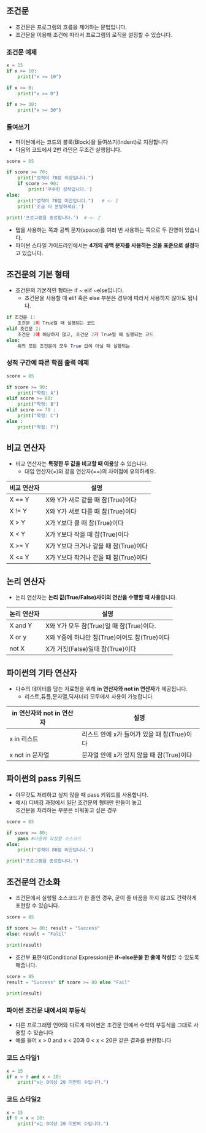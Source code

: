 ## 조건문
- 조건문은 프로그램의 흐름을 제어하는 문법입니다.
- 조건문을 이용해 조건에 따라서 프로그램의 로직을 설정할 수 있습니다.
### 조건문 예제
```python
x = 15
if x >= 10:
    print("x >= 10")

if x >= 0:
    print("x >= 0")

if x >= 30:
    print("x >= 30")
```
### 들여쓰기
- 파이썬에서는 코드의 블록(Block)을 들여쓰기(Indent)로 지정합니다
- 다음의 코드에서 2번 라인은 무조건 실행됩니다.
```python
score = 85

if score >= 70:
    print("성적이 70점 이상입니다.")
    if score >= 90:
        print('우수한 성적입니다.')
else:
    print("성적이 70점 미만입니다.")   # <- 1 
    print('조금 더 분발하세요.')

print('프로그램을 종료합니다.')  # <- 2
```
- 탭을 사용하는 쪽과 공백 문자(space)를 여러 번 사용하는 쪽으로 두 진영이 있습니다.
- 파이썬 스타일 가이드라인에서는 **4개의 공백 문자를 사용하는 것을 표준으로 설정**하고 있습니다.    

## 조건문의 기본 형태
- 조건문의 기본적인 형태는 if ~ elif ~else입니다.
    - 조건문을 사용할 때 elif 혹은 else 부분은 경우에 따라서 사용하지 않아도 됩니다.
```python
if 조건문 1:
    조건문 1이 True일 때 실행되는 코드
elif 조건문 2:
    조건문 1에 해당하지 않고, 조건문 2가 True일 때 실행되는 코드
else:
    위의 모든 조건문이 모두 True 값이 아닐 때 실행되는 
```
### 성적 구간에 따른 학점 출력 예제
```python
score = 85

if score >= 90:
    print("학점: A")
elif score >= 80:
    print("학점: B")
elif score >= 70 :
    print("학점: C")
else :
    print("학점: F")

```
## 비교 연산자
- 비교 연산자는 **특정한 두 값을 비교할 때 이용**할 수 있습니다.
    - 대입 연산자(=)와 같음 연산자(==)의 차이점에 유의하세요. 

|비교 연산자|설명|
|---|---|
|X == Y|X와 Y가 서로 같을 때 참(True)이다|
|X != Y|X와 Y가 서로 다를 때 참(True)이다|
|X > Y|X가 Y보다 클 때 참(True)이다|
|X < Y|X가 Y보다 작을 때 참(True)이다|
|X >= Y|X가 Y보다 크거나 같을 때 참(True)이다|
|X <= Y|X가 Y보다 작거나 같을 때 참(True)이다|

## 논리 연산자
- 논리 연산자는 **논리 값(True/False)사이의 연산을 수행할 때 사용**합니다.
   
|논리 연산자|설명|
|---|---|
|X and Y|X와 Y가 모두 참(True)일 때 참(True)이다.|
|X or y|X와 Y중에 하나만 참(True)이어도 참(True)이다|
|not X|X가 거짓(False)일때 참(True)이다|

## 파이썬의 기타 연산자
- 다수의 데이터를 담는 자료형을 위해 **in 연산자와 not in 연산자**가 제공됩니다.
    - 리스트,튜플,문자열,딕셔너리 모두에서 사용이 가능합니다.
 
 |in 연산자와 not in 연산자|설명|
 |-|-|
 |x in 리스트|리스트 안에 x가 들어가 있을 때 참(True)이다|
 |x not in 문자열|문자열 안에 x가 있지 않을 때 참(True)이다|

## 파이썬의 pass 키워드
- 아무것도 처리하고 싶지 않을 때 pass 키워드를 사용합니다.
- 예시) 디버깅 과정에서 일단 조건문의 형태만 만들어 놓고   
조건문을 처리하는 부분은 비워놓고 싶은 경우

```python
score = 85

if score >= 80:
    pass #나중에 작성할 소스코드
else:
    print("성적이 80점 미만입니다.")

print("프로그램을 종료합니다.")
```
## 조건문의 간소화
- 조건문에서 실행될 소스코드가 한 줄인 경우, 굳이 줄 바꿈을 하지 않고도 간략하게 표현할 수 있습니다.

```python
score = 85

if score >= 80: result = "Success"
else: result = "Falil"

print(result)
```
- 조건부 표현식(Conditional Expression)은 **if~else문을 한 줄에 작성**할 수 있도록 해줍니다.
```python
score = 85
result = "Success" if score >= 80 else "Fail"

print(result)
```
### 파이썬 조건문 내에서의 부등식
- 다른 프로그래밍 언어와 다르게 파이썬은 조건문 안에서 수학의 부등식을 그대로 사용할 수 있습니다
- 예를 들어 x > 0 and x < 20과 0 < x < 20은 같은 결과를 반환합니다
### 코드 스타일1
```python
x = 15
if x > 0 and x < 20:
    print("x는 0이상 20 미만의 수입니다.")
```
### 코드 스타일2
```python
x = 15
if 0 < x < 20:
    print("x는 0이상 20 미만의 수입니다.")    
 
```
